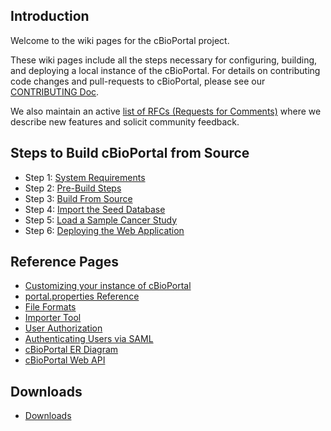 ## Introduction

Welcome to the wiki pages for the cBioPortal project.

These wiki pages include all the steps necessary for configuring, building, and deploying a local instance of the cBioPortal.  For details on contributing code changes and pull-requests to cBioPortal, please see our [CONTRIBUTING Doc](https://github.com/cBioPortal/cbioportal/blob/master/CONTRIBUTING.md).

We also maintain an active [list of RFCs (Requests for Comments)](RFC-List.md) where we describe new features and solicit community feedback.

## Steps to Build cBioPortal from Source

* Step 1:  [System Requirements](System%20Requirements.md)
* Step 2:  [Pre-Build Steps](Pre-Build-Steps.md)
* Step 3:  [Build From Source](Build-from-Source.md)
* Step 4:  [Import the Seed Database](Import-the-Seed-Database.md)
* Step 5:  [Load a Sample Cancer Study](Load-Sample-Cancer-Study.md)
* Step 6:  [Deploying the Web Application](Deploying.md)

## Reference Pages

* [Customizing your instance of cBioPortal](Customizing-your-instance-of-cBioPortal.md)
* [portal.properties Reference](portal.properties-Reference.md)
* [File Formats](File%20Formats.md)
* [Importer Tool](Importer%20Tool.md)
* [User Authorization](User-Authorization.md)
* [Authenticating Users via SAML](Authenticating-Users-via-SAML.md)
* [cBioPortal ER Diagram](cBioPortal-ER-Diagram.md)
* [cBioPortal Web API](cBioPortal-Web-API.md)

## Downloads

* [Downloads](Downloads.md)

